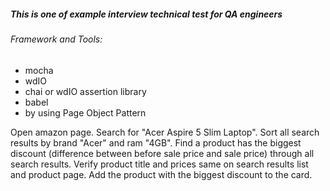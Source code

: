 ##### This is one of example interview technical test for QA engineers 
###### Framework and Tools:
- mocha
- wdIO
- chai or wdIO assertion library
- babel
- by using Page Object Pattern

Open amazon page.
Search for "Acer Aspire 5 Slim Laptop".
Sort all search results by brand "Acer" and ram "4GB".
Find a product has the biggest discount (difference between before sale price and sale price) through all search results.
Verify product title and prices same on search results list and product page.
Add the product with the biggest discount to the card.



